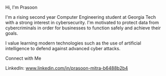 Hi, I'm Prasoon

I'm a rising second year Computer Engineering student at Georgia Tech with a strong interest in cybersecurity. I'm motivated to protect data from cybercriminals in order for businesses to function safely and achieve their goals.

I value learning modern technologies such as the use of artificial intelligence to defend against advanced cyber attacks. 

Connect with Me

LinkedIn: www.linkedin.com/in/prasoon-mitra-b6488b2b4

